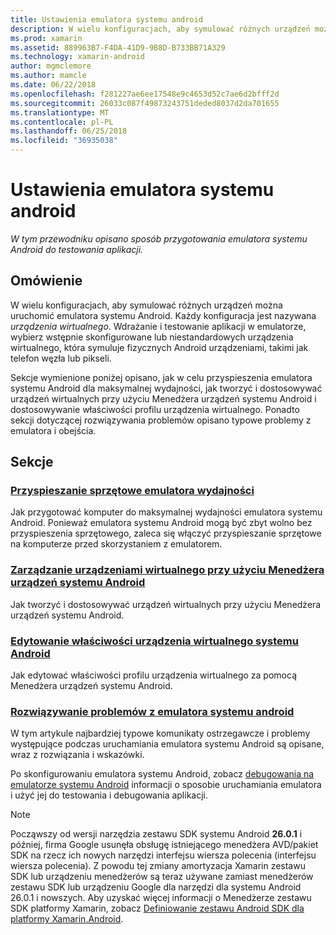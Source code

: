 ```yaml
---
title: Ustawienia emulatora systemu android
description: W wielu konfiguracjach, aby symulować różnych urządzeń można uruchomić emulatora systemu Android. W tym przewodniku opisano sposób przygotowania emulatora systemu Android do testowania aplikacji.
ms.prod: xamarin
ms.assetid: 889963B7-F4DA-41D9-9B8D-B733BB71A329
ms.technology: xamarin-android
author: mgmclemore
ms.author: mamcle
ms.date: 06/22/2018
ms.openlocfilehash: f281227ae6ee17548e9c4653d52c7ae6d2bfff2d
ms.sourcegitcommit: 26033c087f49873243751deded8037d2da701655
ms.translationtype: MT
ms.contentlocale: pl-PL
ms.lasthandoff: 06/25/2018
ms.locfileid: "36935038"
---
```

# <a name="android-emulator-setup"></a>Ustawienia emulatora systemu android

_W tym przewodniku opisano sposób przygotowania emulatora systemu Android do testowania aplikacji._


## <a name="overview"></a>Omówienie

W wielu konfiguracjach, aby symulować różnych urządzeń można uruchomić emulatora systemu Android. Każdy konfiguracja jest nazywana _urządzenia wirtualnego_. Wdrażanie i testowanie aplikacji w emulatorze, wybierz wstępnie skonfigurowane lub niestandardowych urządzenia wirtualnego, która symuluje fizycznych Android urządzeniami, takimi jak telefon węzła lub pikseli.

Sekcje wymienione poniżej opisano, jak w celu przyspieszenia emulatora systemu Android dla maksymalnej wydajności, jak tworzyć i dostosowywać urządzeń wirtualnych przy użyciu Menedżera urządzeń systemu Android i dostosowywanie właściwości profilu urządzenia wirtualnego. Ponadto sekcji dotyczącej rozwiązywania problemów opisano typowe problemy z emulatora i obejścia.

## <a name="sections"></a>Sekcje

### <a name="hardware-acceleration-for-emulator-performanceandroidget-startedinstallationandroid-emulatorhardware-accelerationmd"></a>[Przyspieszanie sprzętowe emulatora wydajności](~/android/get-started/installation/android-emulator/hardware-acceleration.md)

Jak przygotować komputer do maksymalnej wydajności emulatora systemu Android.
Ponieważ emulatora systemu Android mogą być zbyt wolno bez przyspieszenia sprzętowego, zaleca się włączyć przyspieszanie sprzętowe na komputerze przed skorzystaniem z emulatorem.

### <a name="managing-virtual-devices-with-the-android-device-managerandroidget-startedinstallationandroid-emulatordevice-managermd"></a>[Zarządzanie urządzeniami wirtualnego przy użyciu Menedżera urządzeń systemu Android](~/android/get-started/installation/android-emulator/device-manager.md)

Jak tworzyć i dostosowywać urządzeń wirtualnych przy użyciu Menedżera urządzeń systemu Android.

### <a name="editing-android-virtual-device-propertiesandroidget-startedinstallationandroid-emulatordevice-propertiesmd"></a>[Edytowanie właściwości urządzenia wirtualnego systemu Android](~/android/get-started/installation/android-emulator/device-properties.md)

Jak edytować właściwości profilu urządzenia wirtualnego za pomocą Menedżera urządzeń systemu Android.

### <a name="android-emulator-troubleshootingandroidget-startedinstallationandroid-emulatortroubleshootingmd"></a>[Rozwiązywanie problemów z emulatora systemu android](~/android/get-started/installation/android-emulator/troubleshooting.md)

W tym artykule najbardziej typowe komunikaty ostrzegawcze i problemy występujące podczas uruchamiania emulatora systemu Android są opisane, wraz z rozwiązania i wskazówki.

Po skonfigurowaniu emulatora systemu Android, zobacz [debugowania na emulatorze systemu Android](~/android/deploy-test/debugging/debug-on-emulator.md) informacji o sposobie uruchamiania emulatora i użyć jej do testowania i debugowania aplikacji.


> [!NOTE]
> Począwszy od wersji narzędzia zestawu SDK systemu Android **26.0.1** i później, firma Google usunęła obsługę istniejącego menedżera AVD/pakiet SDK na rzecz ich nowych narzędzi interfejsu wiersza polecenia (interfejsu wiersza polecenia). Z powodu tej zmiany amortyzacja Xamarin zestawu SDK lub urządzeniu menedżerów są teraz używane zamiast menedżerów zestawu SDK lub urządzeniu Google dla narzędzi dla systemu Android 26.0.1 i nowszych. Aby uzyskać więcej informacji o Menedżerze zestawu SDK platformy Xamarin, zobacz [Definiowanie zestawu Android SDK dla platformy Xamarin.Android](~/android/get-started/installation/android-sdk.md).

